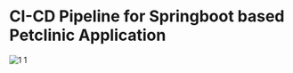 # CI-CD Pipeline for Springboot based Petclinic Application

![1 1](https://user-images.githubusercontent.com/84190111/127105410-ccc2e111-4fe3-459a-9b78-b41cdf29994e.png)
